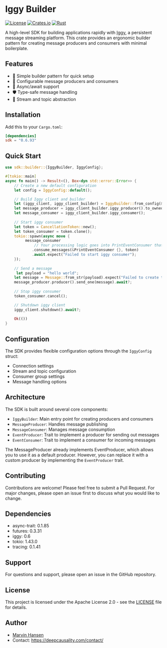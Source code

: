 # Iggy Builder 

[![License](https://img.shields.io/badge/license-Apache%202.0-blue.svg)](LICENSE)
[![Crates.io](https://img.shields.io/crates/v/sdk.svg)](https://crates.io/crates/sdk)
[![Rust](https://img.shields.io/badge/rust-2021_edition-orange.svg)](https://www.rust-lang.org)

A high-level SDK for building applications rapidly with [Iggy](https://iggy.rs), a persistent message streaming platform. 
This crate provides an ergonomic builder pattern for creating message producers and consumers with minimal boilerplate.

## Features

- 🚀 Simple builder pattern for quick setup
- 🔧 Configurable message producers and consumers
- 🔄 Async/await support
- 🛡️ Type-safe message handling
- 🎯 Stream and topic abstraction

## Installation

Add this to your `Cargo.toml`:

```toml
[dependencies]
sdk = "0.6.93"
```

## Quick Start

```rust
use sdk::builder::{IggyBuilder, IggyConfig};

#[tokio::main]
async fn main() -> Result<(), Box<dyn std::error::Error>> {
    // Create a new default configuration
    let config = IggyConfig::default();

    // Build Iggy client and builder
    let (iggy_client, iggy_client_builder) = IggyBuilder::from_config(&config).await?
    let message_producer = iggy_client_builder.iggy_producer().to_owned();
    let message_consumer = iggy_client_builder.iggy_consumer(); 
  
    // Start iggy consumer
    let token = CancellationToken::new();
    let token_consumer = token.clone();
    tokio::spawn(async move {
         message_consumer
             // Your processing logic goes into PrintEventConsumer that implements EventConsumer 
            .consume_messages(&PrintEventConsumer {}, token)
            .await.expect("Failed to start iggy consumer");
    });
    
    // Send a message
     let payload = "hello world";
    let message = Message::from_str(payload).expect("Failed to create test message"); 
    message_producer.producer().send_one(message).await?;
     
    // Stop iggy consumer  
    token_consumer.cancel();

    // Shutdown iggy client 
    iggy_client.shutdown().await?;
       
    Ok(())
}
```

## Configuration

The SDK provides flexible configuration options through the `IggyConfig` struct:

- Connection settings
- Stream and topic configuration
- Consumer group settings
- Message handling options

## Architecture

The SDK is built around several core components:

- `IggyBuilder`: Main entry point for creating producers and consumers
- `MessageProducer`: Handles message publishing
- `MessageConsumer`: Manages message consumption
- `EventProducer`: Trait to implement a producer for sending out messages
- `EventConsumer`: Trait to implement a consumer for incoming messages

The MessageProducer already implements EventProducer, which allows you to use it as a default producer.
However, you can replace it with a custom producer by implementing the `EventProducer` trait.

## Contributing

Contributions are welcome! Please feel free to submit a Pull Request. For major changes, please open an issue first to discuss what you would like to change.

## Dependencies

- async-trait: 0.1.85
- futures: 0.3.31
- iggy: 0.6
- tokio: 1.43.0
- tracing: 0.1.41


## Support

For questions and support, please open an issue in the GitHub repository.

## License

This project is licensed under the Apache License 2.0 - see the [LICENSE](LICENSE) file for details.

## Author
* [Marvin Hansen](https://github.com/marvin-hansen)
* Contact: https://deepcausality.com/contact/